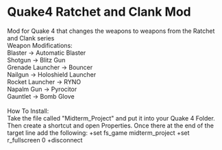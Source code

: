 # Quake4 Ratchet and Clank Mod
Mod for Quake 4 that changes the weapons to weapons from the Ratchet and Clank series <br />
Weapon Modifications:<br />
Blaster -> Automatic Blaster<br />
Shotgun ->  Blitz Gun<br />
Grenade Launcher -> Bouncer<br />
Nailgun -> Holoshield Launcher<br />
Rocket Launcher -> RYNO<br />
Napalm Gun -> Pyrocitor<br />
Gauntlet -> Bomb Glove<br />
<br />
How To Install: <br />
Take the file called "Midterm_Project" and put it into your Quake 4 Folder. Then create a shortcut and open Properties.
Once there at the end of the target line add the following: +set fs_game midterm_project  +set r_fullscreen 0 +disconnect
